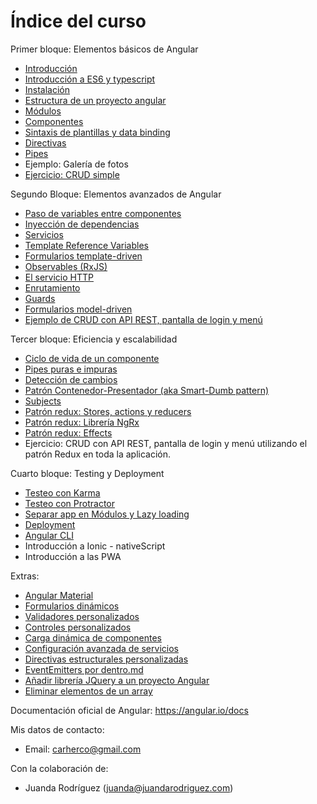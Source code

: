 # Índice del curso

Primer bloque: Elementos básicos de Angular

- [Introducción](introduccion.md)
- [Introducción a ES6 y typescript](typescript.md)
- [Instalación](instalacion.md)
- [Estructura de un proyecto angular](estructura-proyecto.md)
- [Módulos](modules.md)
- [Componentes](components.md)
- [Sintaxis de plantillas y data binding](data-binding.md)
- [Directivas](directives.md)
- [Pipes](pipes.md)
- Ejemplo: Galería de fotos
- [Ejercicio: CRUD simple](ejemplo-crud-basico.md)

Segundo Bloque: Elementos avanzados de Angular

- [Paso de variables entre componentes](input-binding.md)
- [Inyección de dependencias](inyeccion-dependencias.md)
- [Servicios](services.md)
- [Template Reference Variables](template-reference-variables.md)
- [Formularios template-driven](forms-template-driven.md)
- [Observables (RxJS)](observables.md)
- [El servicio HTTP](httpclient.md)
- [Enrutamiento](routing.md)
- [Guards](guards.md)
- [Formularios model-driven](forms-model-driven.md)
- [Ejemplo de CRUD con API REST, pantalla de login y menú](ejemplo-crud-completo.md)

Tercer bloque: Eficiencia y escalabilidad

- [Ciclo de vida de un componente](lifecycle.md)
- [Pipes puras e impuras](impure-pipes.md)
- [Detección de cambios](deteccion-cambios.md)
- [Patrón Contenedor-Presentador (aka Smart-Dumb pattern)](contenedor-presentador.md)
- [Subjects](subject.md)
- [Patrón redux: Stores, actions y reducers](redux.md)
- [Patrón redux: Librería NgRx](ngrx.md)
- [Patrón redux: Effects](redux-effects.md)
- Ejercicio: CRUD con API REST, pantalla de login y menú utilizando el patrón Redux en toda la aplicación.

Cuarto bloque: Testing y Deployment

- [Testeo con Karma](testing.md)
- [Testeo con Protractor](testing-e2e.md)
- [Separar app en Módulos y Lazy loading](lazy-loading.md)
- [Deployment](deployment.md)
- [Angular CLI](angular-cli.md)
- Introducción a Ionic - nativeScript
- Introducción a las PWA

Extras: 

- [Angular Material](angular-material.md)
- [Formularios dinámicos](dynamic-forms.md)
- [Validadores personalizados](custom-validators.md)
- [Controles personalizados](custom-form-controls.md)
- [Carga dinámica de componentes](dynamic-components.md)
- [Configuración avanzada de servicios](providers.md)
- [Directivas estructurales personalizadas](custom-estructural-directives.md)
- [EventEmitters por dentro.md](event-emitters.md)
- [Añadir librería JQuery a un proyecto Angular](jquery.md)
- [Eliminar elementos de un array](http://notasjs.blogspot.com/2013/06/javascript-borrar-elementos-de-un-array.html)

Documentación oficial de Angular: https://angular.io/docs

Mis datos de contacto:

- Email: carherco@gmail.com

Con la colaboración de:

- Juanda Rodríguez (juanda@juandarodriguez.com)
